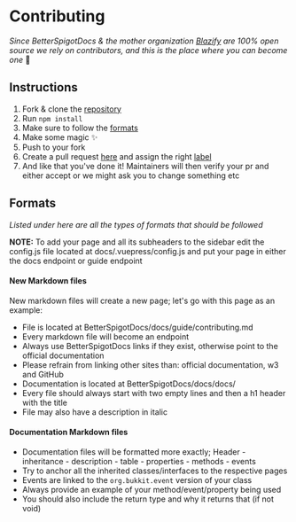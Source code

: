 

# Contributing

*Since BetterSpigotDocs & the mother organization [Blazify](https://github.com/Blazifyorg) are 100% open source we rely on contributors, and this is the place where you can become one* :tada:


## Instructions

1. Fork & clone the [repository](https://github.com/BlazifyOrg/BetterSpigotDocs)
2. Run `npm install`
3. Make sure to follow the [formats](#formats)
4. Make some magic :sparkles:
5. Push to your fork
6. Create a pull request [here](https://github.com/BlazifyOrg/BetterSpigotDocs/pulls) and assign the right [label](https://github.com/BlazifyOrg/BetterSpigotDocs/labels)
7. And like that you've done it! Maintainers will then verify your pr and either accept or we might ask you to change something etc 

## Formats

*Listed under here are all the types of formats that should be followed*

**NOTE:** To add your page and all its subheaders to the sidebar edit the config.js file located at docs/.vuepress/config.js and put your page in either the docs endpoint or guide endpoint 

#### New Markdown files 

New markdown files will create a new page; let's go with this page as an example: 

- File is located at BetterSpigotDocs/docs/guide/contributing.md 
- Every markdown file will become an endpoint 
- Always use BetterSpigotDocs links if they exist, otherwise point to the official documentation
- Please refrain from linking other sites than: official documentation, w3 and GitHub 
- Documentation is located at BetterSpigotDocs/docs/docs/
- Every file should always start with two empty lines and then a h1 header with the title
- File may also have a description in italic

#### Documentation Markdown files

- Documentation files will be formatted more exactly; Header - inheritance - description - table - properties - methods - events
- Try to anchor all the inherited classes/interfaces to the respective pages
- Events are linked to the `org.bukkit.event` version of your class
- Always provide an example of your method/event/property being used
- You should also include the return type and why it returns that (if not void)


